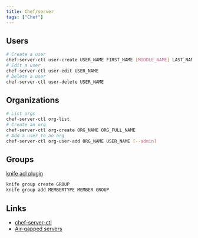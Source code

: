 ```yaml
---
title: Chef/server
tags: ["Chef"]
---
```


## Users

```bash
# Create a user
chef-server-ctl user-create USER_NAME FIRST_NAME [MIDDLE_NAME] LAST_NAME EMAIL PASSWORD (options)
# Edit a user
chef-server-ctl user-edit USER_NAME
# Delete a user
chef-server-ctl user-delete USER_NAME
```

## Organizations

```bash
# List orgs
chef-server-ctl org-list
# Create an org
chef-server-ctl org-create ORG_NAME ORG_FULL_NAME
# Add a user to an org
chef-server-ctl org-user-add ORG_NAME USER_NAME [--admin]
```

## Groups

[knife acl plugin](https://github.com/chef/knife-acl)

```bash
knife group create GROUP
knife group add MEMBERTYPE MEMBER GROUP
```

## Links

* [chef-server-ctl](https://docs.chef.io/ctl_chef_server.html)
* [Air-gapped servers](https://docs.chef.io/install_chef_air_gap.html)
